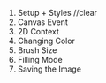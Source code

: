 1. Setup + Styles //clear
2. Canvas Event
3. 2D Context
4. Changing Color
5. Brush Size
6. Filling Mode
7. Saving the Image

